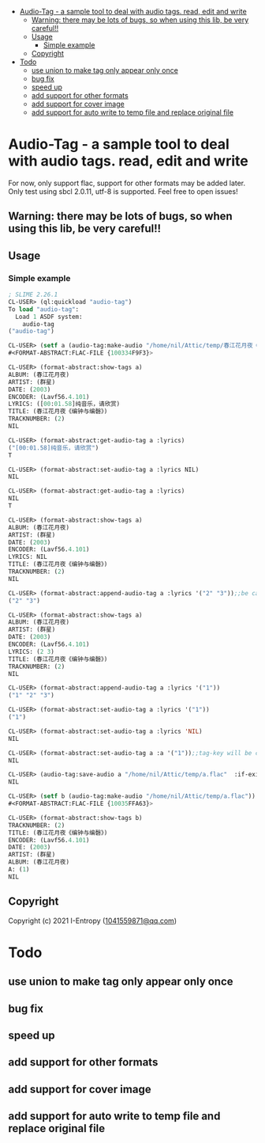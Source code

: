 - [Audio-Tag  - a sample tool to deal with audio tags. read, edit and write](#org1ab2213)
  - [Warning: there may be lots of bugs, so when using this lib, be very careful!!](#org12f1d41)
  - [Usage](#org54fa742)
    - [Simple example](#org5b2de48)
  - [Copyright](#org98553ed)
- [Todo](#org81b6ca4)
  - [use union to make tag only appear only once](#org626dc25)
  - [bug fix](#orge678e77)
  - [speed up](#orgd634e0d)
  - [add support for other formats](#org74df678)
  - [add support for cover image](#orgd172f47)
  - [add support for auto write to temp file and replace original file](#orgdd7d953)


<a id="org1ab2213"></a>

# Audio-Tag  - a sample tool to deal with audio tags. read, edit and write

For now, only support flac, support for other formats may be added later. Only test using sbcl 2.0.11, utf-8 is supported. Feel free to open issues!


<a id="org12f1d41"></a>

## Warning: there may be lots of bugs, so when using this lib, be very careful!!


<a id="org54fa742"></a>

## Usage


<a id="org5b2de48"></a>

### Simple example

```lisp
; SLIME 2.26.1
CL-USER> (ql:quickload "audio-tag")
To load "audio-tag":
  Load 1 ASDF system:
    audio-tag
("audio-tag")

CL-USER> (setf a (audio-tag:make-audio "/home/nil/Attic/temp/春江花月夜《编钟与编磬》_群星_春江花月夜.flac"))
#<FORMAT-ABSTRACT:FLAC-FILE {100334F9F3}>

CL-USER> (format-abstract:show-tags a)
ALBUM: (春江花月夜)
ARTIST: (群星)
DATE: (2003)
ENCODER: (Lavf56.4.101)
LYRICS: ([00:01.58]纯音乐，请欣赏)
TITLE: (春江花月夜《编钟与编磬》)
TRACKNUMBER: (2)
NIL

CL-USER> (format-abstract:get-audio-tag a :lyrics)
("[00:01.58]纯音乐，请欣赏")
T

CL-USER> (format-abstract:set-audio-tag a :lyrics NIL)
NIL

CL-USER> (format-abstract:get-audio-tag a :lyrics)
NIL
T

CL-USER> (format-abstract:show-tags a)
ALBUM: (春江花月夜)
ARTIST: (群星)
DATE: (2003)
ENCODER: (Lavf56.4.101)
LYRICS: NIL
TITLE: (春江花月夜《编钟与编磬》)
TRACKNUMBER: (2)
NIL

CL-USER> (format-abstract:append-audio-tag a :lyrics '("2" "3"));;be careful, "2","3" should be string, not int
("2" "3")

CL-USER> (format-abstract:show-tags a)
ALBUM: (春江花月夜)
ARTIST: (群星)
DATE: (2003)
ENCODER: (Lavf56.4.101)
LYRICS: (2 3)
TITLE: (春江花月夜《编钟与编磬》)
TRACKNUMBER: (2)
NIL

CL-USER> (format-abstract:append-audio-tag a :lyrics '("1"))
("1" "2" "3")

CL-USER> (format-abstract:set-audio-tag a :lyrics '("1"))
("1")

CL-USER> (format-abstract:set-audio-tag a :lyrics 'NIL)
NIL

CL-USER> (format-abstract:set-audio-tag a :a '("1"));;tag-key will be created auto.
NIL

CL-USER> (audio-tag:save-audio a "/home/nil/Attic/temp/a.flac"  :if-exists :supersede)
NIL

CL-USER> (setf b (audio-tag:make-audio "/home/nil/Attic/temp/a.flac"))
#<FORMAT-ABSTRACT:FLAC-FILE {10035FFA63}>

CL-USER> (format-abstract:show-tags b)
TRACKNUMBER: (2)
TITLE: (春江花月夜《编钟与编磬》)
ENCODER: (Lavf56.4.101)
DATE: (2003)
ARTIST: (群星)
ALBUM: (春江花月夜)
A: (1)
NIL
```


<a id="org98553ed"></a>

## Copyright

Copyright (c) 2021 I-Entropy (<1041559871@qq.com>)


<a id="org81b6ca4"></a>

# Todo


<a id="org626dc25"></a>

## use union to make tag only appear only once


<a id="orge678e77"></a>

## bug fix


<a id="orgd634e0d"></a>

## speed up


<a id="org74df678"></a>

## add support for other formats


<a id="orgd172f47"></a>

## add support for cover image


<a id="orgdd7d953"></a>

## add support for auto write to temp file and replace original file